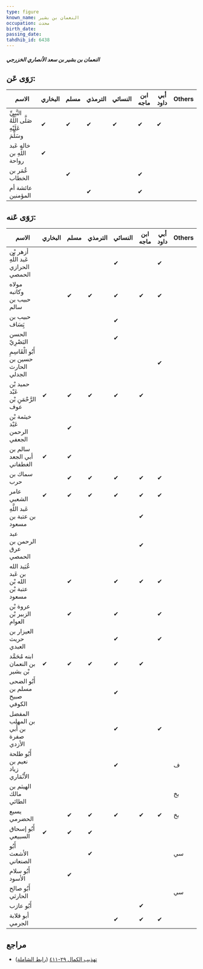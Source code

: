 ```yaml
---
type: figure
known_name: النعمان بن بشير
occupation: محدث
birth_date:
passing_date:
tahdhib_id: 6438
---
```

##### النعمان بن بشير بن سعد الأنصاري الخزرجي

## رَوَى عَن:
| الاسم                                       | البخاري | مسلم | الترمذي | النسائي | ابن ماجه | أبي داود | Others |
| ------------------------------------------- | ------- | ---- | ------- | ------- | -------- | -------- | ------ |
| النَّبِيِّ صَلَّى اللَّهُ عَلَيْهِ وسَلَّمَ | ✔       | ✔    | ✔       | ✔       | ✔        | ✔        |        |
| خاله عَبد اللَّهِ بن رواحة                  | ✔       |      |         |         |          |          |        |
| عُمَر بن الخطاب                             |         | ✔    |         |         | ✔        |          |        |
| عائشة أم المؤمنين                           |         |      | ✔       |         | ✔        |          |        |
## رَوَى عَنه:
| الاسم                                       | البخاري | مسلم | الترمذي | النسائي | ابن ماجه | أبي داود | Others |
| ------------------------------------------- | ------- | ---- | ------- | ------- | -------- | -------- | ------ |
| أزهر بْن عَبد اللَّهِ الحرازي الحمصي        |         |      |         | ✔       |          | ✔        |        |
| مولاه وكاتبه حبيب بن سالم                   |         | ✔    | ✔       | ✔       | ✔        | ✔        |        |
| حبيب بن يَِسَاف                             |         |      |         | ✔       |          |          |        |
| الحسن البَصْرِيّ                            |         |      |         | ✔       |          |          |        |
| أَبُو الْقَاسِمِ حسين بن الحارث الجدلي      |         |      |         |         |          | ✔        |        |
| حميد بْن عَبْد الرَّحْمَنِ بْن عوف          | ✔       | ✔    | ✔       | ✔       | ✔        |          |        |
| خيثمة بْن عَبْد الرحمن الجعفي               |         | ✔    |         |         |          |          |        |
| سالم بن أبي الجعد الغطفاني                  | ✔       | ✔    |         |         |          |          |        |
| سماك بن حرب                                 |         | ✔    | ✔       | ✔       | ✔        | ✔        |        |
| عامر الشعبي                                 | ✔       | ✔    | ✔       | ✔       | ✔        | ✔        |        |
| عَبد اللَّهِ بن عتبة بن مسعود               |         |      |         |         | ✔        |          |        |
| عبد الرحمن بن عرق الحمصي                    |         |      |         |         | ✔        |          |        |
| عُبَيد الله بن عَبد الله بْن عتبة بْن مسعود |         | ✔    |         | ✔       | ✔        | ✔        |        |
| عروة بْن الزبير بْن العوام                  |         | ✔    |         | ✔       |          | ✔        |        |
| العيزار بن حريث العبدي                      |         |      |         | ✔       |          | ✔        |        |
| ابنه مُحَمَّد بن النعمان بْن بشير           | ✔       | ✔    | ✔       | ✔       | ✔        |          |        |
| أَبُو الضحى مسلم بن صبيح الكوفي             |         |      |         | ✔       |          |          |        |
| المفضل بن المهلب بن أَبي صفرة الأزدي        |         |      |         | ✔       |          | ✔        |        |
| أَبُو طلحة نعيم بن زياد الأَنْمَاري         |         |      |         | ✔       |          |          | ف      |
| الهيثم بن مالك الطائي                       |         |      |         |         |          |          | بخ     |
| يسيع الحضرمي                                |         | ✔    | ✔       | ✔       | ✔        | ✔        | بخ     |
| أَبُو إسحاق السبيعي                         | ✔       | ✔    | ✔       |         |          |          |        |
| أَبُو الأشعث الصنعاني                       |         |      | ✔       |         |          |          | سي     |
| أَبُو سلام الأسود                           |         | ✔    |         |         |          |          |        |
| أَبُو صالح الحارثي                          |         |      |         |         |          |          | سي     |
| أَبُو عازب                                  |         |      |         |         | ✔        |          |        |
| أبو قلابة الجرمي                            |         |      |         | ✔       | ✔        | ✔        |        |
## مراجع
- [تهذيب الكمال ٢٩-٤١١](obsidian://open?vault=Tahdhib-al-Kamal&file=Figures/٦٤٣٨-النعمان%20بن%20بشير%20بن%20سعد%20الأنصاري%20الخزرجي) ([رابط الشاملة](https://shamela.ws/book/3722/15982))